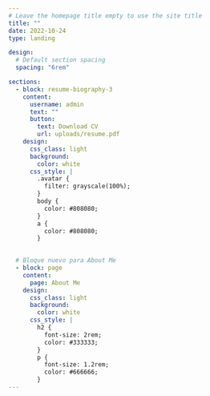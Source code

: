 ```yaml
---
# Leave the homepage title empty to use the site title
title: ""
date: 2022-10-24
type: landing

design:
  # Default section spacing
  spacing: "6rem"

sections:
  - block: resume-biography-3
    content:
      username: admin
      text: ""
      button:
        text: Download CV
        url: uploads/resume.pdf
    design:
      css_class: light
      background:
        color: white
      css_style: |
        .avatar {
          filter: grayscale(100%);
        }
        body {
          color: #808080;
        }
        a {
          color: #808080;
        }
  

  # Bloque nuevo para About Me
  - block: page
    content:
      page: About Me
    design:
      css_class: light
      background:
        color: white
      css_style: |
        h2 {
          font-size: 2rem;
          color: #333333;
        }
        p {
          font-size: 1.2rem;
          color: #666666;
        }
---
```


